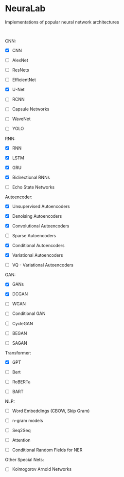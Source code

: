 # NeuraLab

Implementations of popular neural network architectures

</br>

CNN:
- [X] CNN
- [ ] AlexNet
- [ ] ResNets
- [ ] EfficientNet
- [X] U-Net
- [ ] RCNN
- [ ] Capsule Networks
- [ ] WaveNet
- [ ] YOLO


RNN:
- [X] RNN
- [X] LSTM
- [X] GRU
- [X] Bidirectional RNNs
- [ ] Echo State Networks


Autoencoder:
- [X] Unsupervised Autoencoders
- [X] Denoising Autoencoders
- [X] Convolutional Autoencoders
- [ ] Sparse Autoencoders
- [X] Conditional Autoencoders
- [X] Variational Autoencoders
- [ ] VQ - Variational Autoencoders


GAN:
- [X] GANs
- [X] DCGAN
- [ ] WGAN
- [ ] Conditional GAN
- [ ] CycleGAN
- [ ] BEGAN
- [ ] SAGAN


Transformer:
- [X] GPT
- [ ] Bert
- [ ] RoBERTa
- [ ] BART


NLP:
- [ ] Word Embeddings (CBOW, Skip Gram)
- [ ] n-gram models
- [ ] Seq2Seq
- [ ] Attention
- [ ] Conditional Random Fields for NER


Other Special Nets:
- [ ] Kolmogorov Arnold Networks